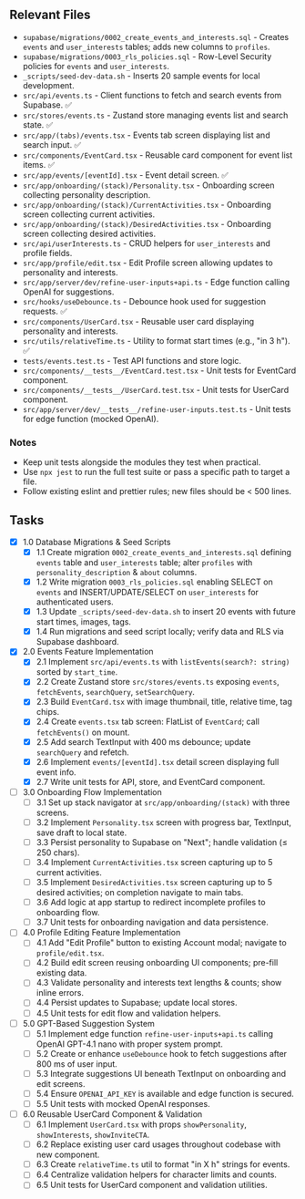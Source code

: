 ## Relevant Files

- `supabase/migrations/0002_create_events_and_interests.sql` - Creates `events` and `user_interests` tables; adds new columns to `profiles`.
- `supabase/migrations/0003_rls_policies.sql` - Row-Level Security policies for `events` and `user_interests`.
- `_scripts/seed-dev-data.sh` - Inserts 20 sample events for local development.
- `src/api/events.ts` - Client functions to fetch and search events from Supabase. ✅
- `src/stores/events.ts` - Zustand store managing events list and search state. ✅
- `src/app/(tabs)/events.tsx` - Events tab screen displaying list and search input. ✅
- `src/components/EventCard.tsx` - Reusable card component for event list items. ✅
- `src/app/events/[eventId].tsx` - Event detail screen. ✅
- `src/app/onboarding/(stack)/Personality.tsx` - Onboarding screen collecting personality description.
- `src/app/onboarding/(stack)/CurrentActivities.tsx` - Onboarding screen collecting current activities.
- `src/app/onboarding/(stack)/DesiredActivities.tsx` - Onboarding screen collecting desired activities.
- `src/api/userInterests.ts` - CRUD helpers for `user_interests` and profile fields.
- `src/app/profile/edit.tsx` - Edit Profile screen allowing updates to personality and interests.
- `src/app/server/dev/refine-user-inputs+api.ts` - Edge function calling OpenAI for suggestions.
- `src/hooks/useDebounce.ts` - Debounce hook used for suggestion requests. ✅
- `src/components/UserCard.tsx` - Reusable user card displaying personality and interests.
- `src/utils/relativeTime.ts` - Utility to format start times (e.g., "in 3 h"). ✅
- `tests/events.test.ts` - Test API functions and store logic.
- `src/components/__tests__/EventCard.test.tsx` - Unit tests for EventCard component.
- `src/components/__tests__/UserCard.test.tsx` - Unit tests for UserCard component.
- `src/app/server/dev/__tests__/refine-user-inputs.test.ts` - Unit tests for edge function (mocked OpenAI).

### Notes

- Keep unit tests alongside the modules they test when practical.
- Use `npx jest` to run the full test suite or pass a specific path to target a file.
- Follow existing eslint and prettier rules; new files should be < 500 lines.

## Tasks

- [x] 1.0 Database Migrations & Seed Scripts
  - [x] 1.1 Create migration `0002_create_events_and_interests.sql` defining `events` table and `user_interests` table; alter `profiles` with `personality_description` & `about` columns.
  - [x] 1.2 Write migration `0003_rls_policies.sql` enabling SELECT on `events` and INSERT/UPDATE/SELECT on `user_interests` for authenticated users.
  - [x] 1.3 Update `_scripts/seed-dev-data.sh` to insert 20 events with future start times, images, tags.
  - [x] 1.4 Run migrations and seed script locally; verify data and RLS via Supabase dashboard.

- [x] 2.0 Events Feature Implementation
  - [x] 2.1 Implement `src/api/events.ts` with `listEvents(search?: string)` sorted by `start_time`.
  - [x] 2.2 Create Zustand store `src/stores/events.ts` exposing `events`, `fetchEvents`, `searchQuery`, `setSearchQuery`.
  - [x] 2.3 Build `EventCard.tsx` with image thumbnail, title, relative time, tag chips.
  - [x] 2.4 Create `events.tsx` tab screen: FlatList of `EventCard`; call `fetchEvents()` on mount.
  - [x] 2.5 Add search TextInput with 400 ms debounce; update `searchQuery` and refetch.
  - [x] 2.6 Implement `events/[eventId].tsx` detail screen displaying full event info.
  - [x] 2.7 Write unit tests for API, store, and EventCard component.

- [ ] 3.0 Onboarding Flow Implementation
  - [ ] 3.1 Set up stack navigator at `src/app/onboarding/(stack)` with three screens.
  - [ ] 3.2 Implement `Personality.tsx` screen with progress bar, TextInput, save draft to local state.
  - [ ] 3.3 Persist personality to Supabase on "Next"; handle validation (≤ 250 chars).
  - [ ] 3.4 Implement `CurrentActivities.tsx` screen capturing up to 5 current activities.
  - [ ] 3.5 Implement `DesiredActivities.tsx` screen capturing up to 5 desired activities; on completion navigate to main tabs.
  - [ ] 3.6 Add logic at app startup to redirect incomplete profiles to onboarding flow.
  - [ ] 3.7 Unit tests for onboarding navigation and data persistence.

- [ ] 4.0 Profile Editing Feature Implementation
  - [ ] 4.1 Add "Edit Profile" button to existing Account modal; navigate to `profile/edit.tsx`.
  - [ ] 4.2 Build edit screen reusing onboarding UI components; pre-fill existing data.
  - [ ] 4.3 Validate personality and interests text lengths & counts; show inline errors.
  - [ ] 4.4 Persist updates to Supabase; update local stores.
  - [ ] 4.5 Unit tests for edit flow and validation helpers.

- [ ] 5.0 GPT-Based Suggestion System
  - [ ] 5.1 Implement edge function `refine-user-inputs+api.ts` calling OpenAI GPT-4.1 nano with proper system prompt.
  - [ ] 5.2 Create or enhance `useDebounce` hook to fetch suggestions after 800 ms of user input.
  - [ ] 5.3 Integrate suggestions UI beneath TextInput on onboarding and edit screens.
  - [ ] 5.4 Ensure `OPENAI_API_KEY` is available and edge function is secured.
  - [ ] 5.5 Unit tests with mocked OpenAI responses.

- [ ] 6.0 Reusable UserCard Component & Validation
  - [ ] 6.1 Implement `UserCard.tsx` with props `showPersonality`, `showInterests`, `showInviteCTA`.
  - [ ] 6.2 Replace existing user card usages throughout codebase with new component.
  - [ ] 6.3 Create `relativeTime.ts` util to format "in X h" strings for events.
  - [ ] 6.4 Centralize validation helpers for character limits and counts.
  - [ ] 6.5 Unit tests for UserCard component and validation utilities. 